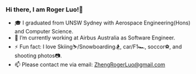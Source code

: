 ### Hi there, I am Roger Luo!👋

- 🎓 I graduated from UNSW Sydney with Aerospace Engineering(Hons) and Computer Science.
- 💼 I’m currently working at Airbus Australia as Software Engineer.
- ⚡ Fun fact: I love Skiing⛷️/Snowboarding🏂, car/F1🏎️, soccor⚽, and shooting photos📷.
- 📫 Please contact me via email: ZhengRogerLuo@gmail.com
